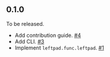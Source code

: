 0.1.0
------

To be released.

- Add contribution guide. [#4]
- Add CLI. [#3]
- Implement `leftpad.func.leftpad`. [#1][#2]

[#1]: https://github.com/admire93/pyleftpad/issues/1
[#2]: https://github.com/admire93/pyleftpad/pull/2
[#3]: https://github.com/admire93/pyleftpad/issues/3
[#4]: https://github.com/admire93/pyleftpad/issues/6
